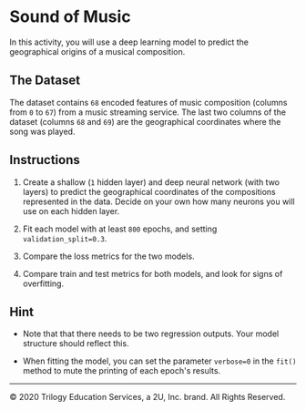 # Sound of Music

In this activity, you will use a deep learning model to predict the geographical origins of a musical composition.

## The Dataset

The dataset contains `68` encoded features of music composition (columns from `0` to `67`) from a music streaming service. The last two columns of the dataset (columns `68` and `69`) are the geographical coordinates where the song was played.

## Instructions

1. Create a shallow (`1` hidden layer) and deep neural network (with two layers) to predict the geographical coordinates of the compositions represented in the data. Decide on your own how many neurons you will use on each hidden layer.

2. Fit each model with at least `800` epochs, and setting `validation_split=0.3`.

3. Compare the loss metrics for the two models.

4. Compare train and test metrics for both models, and look for signs of overfitting.

## Hint

* Note that that there needs to be two regression outputs. Your model structure should reflect this.

* When fitting the model, you can set the parameter `verbose=0` in the `fit()` method to mute the printing of each epoch's results.

---

© 2020 Trilogy Education Services, a 2U, Inc. brand. All Rights Reserved.
